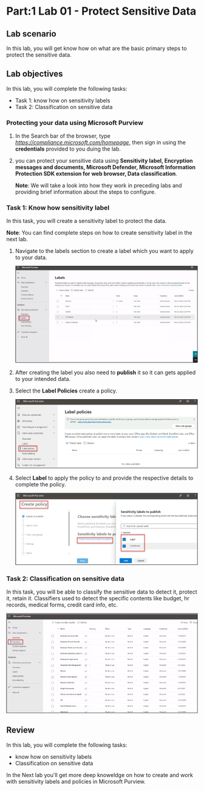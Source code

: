 # Part:1 Lab 01 - Protect Sensitive Data

## Lab scenario
In this lab, you will get know how on what are the basic primary steps to protect the sensitive data.

## Lab objectives

In this lab, you will complete the following tasks:

+ Task 1: know how on sensitivity labels
+ Task 2: Classification on sensitive data

### Protecting your data using Microsoft Purview 

1. In the Search bar of the browser, type *https://compliance.microsoft.com/homepage*, then  sign in using the **credentials** provided to you duing the lab.

1. you can protect your sensitive data using **Sensitivity label, Encryption messages and documents, Microsoft Defender, Microsoft Information Protection SDK extension for web browser, Data classification**.

   **Note**: We will take a look into how they work in preceding labs and providing brief information about the steps to configure.

### Task 1: Know how sensitivity label 

In this task, you will create a sensitivity label to protect the data.

**Note**: You can find complete steps on how to create sensitivity label in the next lab.

1. Navigate to the labels section to create a label which you want to apply to your data.

   ![Picture 1](../media/Purview_Label_01.png)

1. After creating the label you also need to **publish** it so it can gets applied to your intended data.

1. Select the **Label Policies** create a policy.

   ![Picture 1](../media/Purview_Label_Policies_02.png)

1. Select **Label** to apply the policy to and provide the respective details to complete the policy.

    ![Picture 1](../media/Purview_Label_Policies_attachlabel_03.png)

### Task 2: Classification on sensitive data

In this task, you will be able to classify the sensitive data to detect it, protect it, retain it. Classifiers used to detect the specific contents  like budget, hr records, medical forms, credit card info, etc.

 ![Picture 1](../media/Purview_Classifiers_07.png)

## Review
In this lab, you will complete the following tasks:
+  know how on sensitivity labels
+  Classification on sensitive data

In the Next lab you'll get more deep knoweldge on how to create and work with sensitivity labels and policies in Microsoft Purview.
